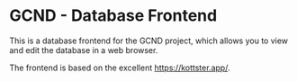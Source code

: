 # GCND - Database Frontend

This is a database frontend for the GCND project, which allows you to view and edit the database in a web browser.

The frontend is based on the excellent https://kottster.app/.